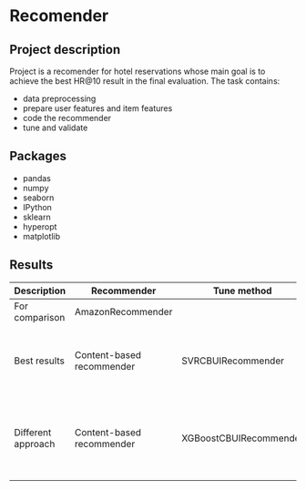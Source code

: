 # Recomender
## Project description

Project is a recomender for hotel reservations whose main goal is to achieve 
the best HR@10 result in the final evaluation. 
The task contains:
- data preprocessing
- prepare user features and item features
- code the recommender
- tune and validate

## Packages
- pandas
- numpy
- seaborn
- IPython
- sklearn
- hyperopt
- matplotlib

## Results
| Description |Recommender|Tune method| HR@10 ||
|-|-|-|-|-|
|For comparison|AmazonRecommender||0.185336||
|Best results|Content-based recommender|SVRCBUIRecommender|0.033944|User featers - average value for user interaction|
|Different approach|Content-based recommender|XGBoostCBUIRecommender|0.029871|User featers - whether the user interact with features|

